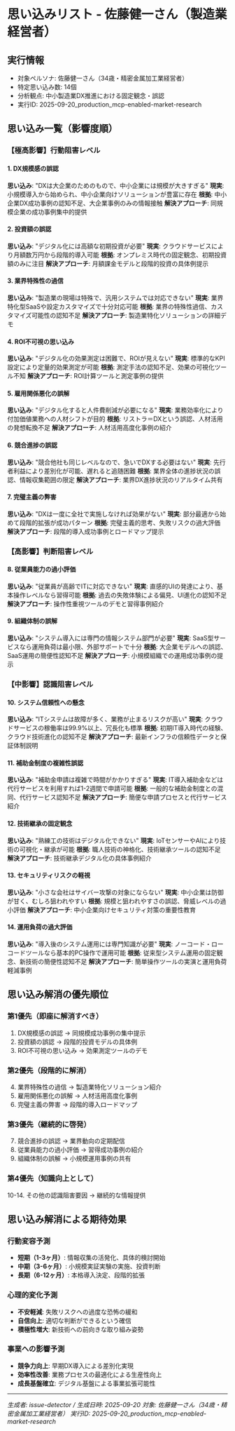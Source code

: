 # 思い込みリスト - 佐藤健一さん（製造業経営者）

## 実行情報
- 対象ペルソナ: 佐藤健一さん（34歳・精密金属加工業経営者）
- 特定思い込み数: 14個
- 分析観点: 中小製造業DX推進における固定観念・誤認
- 実行ID: 2025-09-20_production_mcp-enabled-market-research

## 思い込み一覧（影響度順）

### 【極高影響】行動阻害レベル

#### 1. DX規模感の誤認
**思い込み**: "DXは大企業のためのもので、中小企業には規模が大きすぎる"
**現実**: 小規模導入から始められ、中小企業向けソリューションが豊富に存在
**根拠**: 中小企業DX成功事例の認知不足、大企業事例のみの情報接触
**解決アプローチ**: 同規模企業の成功事例集中的提供

#### 2. 投資額の誤認
**思い込み**: "デジタル化には高額な初期投資が必要"
**現実**: クラウドサービスにより月額数万円から段階的導入可能
**根拠**: オンプレミス時代の固定観念、初期投資額のみに注目
**解決アプローチ**: 月額課金モデルと段階的投資の具体例提示

#### 3. 業界特殊性の過信
**思い込み**: "製造業の現場は特殊で、汎用システムでは対応できない"
**現実**: 業界特化型SaaSや設定カスタマイズで十分対応可能
**根拠**: 業界の特殊性過信、カスタマイズ可能性の認知不足
**解決アプローチ**: 製造業特化ソリューションの詳細デモ

#### 4. ROI不可視の思い込み
**思い込み**: "デジタル化の効果測定は困難で、ROIが見えない"
**現実**: 標準的なKPI設定により定量的効果測定が可能
**根拠**: 測定手法の認知不足、効果の可視化ツール不知
**解決アプローチ**: ROI計算ツールと測定事例の提供

#### 5. 雇用関係悪化の誤解
**思い込み**: "デジタル化すると人件費削減が必要になる"
**現実**: 業務効率化により付加価値業務への人材シフトが目的
**根拠**: リストラ＝DXという誤認、人材活用の発想転換不足
**解決アプローチ**: 人材活用高度化事例の紹介

#### 6. 競合進捗の誤認
**思い込み**: "競合他社も同じレベルなので、急いでDXする必要はない"
**現実**: 先行者利益により差別化が可能、遅れると追随困難
**根拠**: 業界全体の進捗状況の誤認、情報収集範囲の限定
**解決アプローチ**: 業界DX進捗状況のリアルタイム共有

#### 7. 完璧主義の弊害
**思い込み**: "DXは一度に全社で実施しなければ効果がない"
**現実**: 部分最適から始めて段階的拡張が成功パターン
**根拠**: 完璧主義的思考、失敗リスクの過大評価
**解決アプローチ**: 段階的導入成功事例とロードマップ提示

### 【高影響】判断阻害レベル

#### 8. 従業員能力の過小評価
**思い込み**: "従業員が高齢でITに対応できない"
**現実**: 直感的UIの発達により、基本操作レベルなら習得可能
**根拠**: 過去の失敗体験による偏見、UI進化の認知不足
**解決アプローチ**: 操作性重視ツールのデモと習得事例紹介

#### 9. 組織体制の誤解
**思い込み**: "システム導入には専門の情報システム部門が必要"
**現実**: SaaS型サービスなら運用負荷は最小限、外部サポートで十分
**根拠**: 大企業モデルへの誤認、SaaS運用の簡便性認知不足
**解決アプローチ**: 小規模組織での運用成功事例の提示

### 【中影響】認識阻害レベル

#### 10. システム信頼性への懸念
**思い込み**: "ITシステムは故障が多く、業務が止まるリスクが高い"
**現実**: クラウドサービスの稼働率は99.9%以上、冗長化も標準
**根拠**: 初期IT導入時代の経験、クラウド技術進化の認知不足
**解決アプローチ**: 最新インフラの信頼性データと保証体制説明

#### 11. 補助金制度の複雑性誤認
**思い込み**: "補助金申請は複雑で時間がかかりすぎる"
**現実**: IT導入補助金などは代行サービスを利用すれば1-2週間で申請可能
**根拠**: 一般的な補助金制度との混同、代行サービス認知不足
**解決アプローチ**: 簡便な申請プロセスと代行サービス紹介

#### 12. 技術継承の固定観念
**思い込み**: "熟練工の技術はデジタル化できない"
**現実**: IoTセンサーやAIにより技術の可視化・継承が可能
**根拠**: 職人技術の神格化、技術継承ツールの認知不足
**解決アプローチ**: 技術継承デジタル化の具体事例紹介

#### 13. セキュリティリスクの軽視
**思い込み**: "小さな会社はサイバー攻撃の対象にならない"
**現実**: 中小企業は防御が甘く、むしろ狙われやすい
**根拠**: 規模と狙われやすさの誤認、脅威レベルの過小評価
**解決アプローチ**: 中小企業向けセキュリティ対策の重要性教育

#### 14. 運用負荷の過大評価
**思い込み**: "導入後のシステム運用には専門知識が必要"
**現実**: ノーコード・ローコードツールなら基本的PC操作で運用可能
**根拠**: 従来型システム運用の固定観念、新技術の簡便性認知不足
**解決アプローチ**: 簡単操作ツールの実演と運用負荷軽減事例

## 思い込み解消の優先順位

### 第1優先（即座に解消すべき）
1. DX規模感の誤認 → 同規模成功事例の集中提示
2. 投資額の誤認 → 段階的投資モデルの具体例
3. ROI不可視の思い込み → 効果測定ツールのデモ

### 第2優先（段階的に解消）
4. 業界特殊性の過信 → 製造業特化ソリューション紹介
5. 雇用関係悪化の誤解 → 人材活用高度化事例
6. 完璧主義の弊害 → 段階的導入ロードマップ

### 第3優先（継続的に啓発）
7. 競合進捗の誤認 → 業界動向の定期配信
8. 従業員能力の過小評価 → 習得成功事例の紹介
9. 組織体制の誤解 → 小規模運用事例の共有

### 第4優先（知識向上として）
10-14. その他の認識阻害要因 → 継続的な情報提供

## 思い込み解消による期待効果

### 行動変容予測
- **短期（1-3ヶ月）**: 情報収集の活発化、具体的検討開始
- **中期（3-6ヶ月）**: 小規模実証実験の実施、投資判断
- **長期（6-12ヶ月）**: 本格導入決定、段階的拡張

### 心理的変化予測
- **不安軽減**: 失敗リスクへの過度な恐怖の緩和
- **自信向上**: 適切な判断ができるという確信
- **積極性増大**: 新技術への前向きな取り組み姿勢

### 事業への影響予測
- **競争力向上**: 早期DX導入による差別化実現
- **効率性改善**: 業務プロセスの最適化による生産性向上
- **成長基盤確立**: デジタル基盤による事業拡張可能性

---
*生成者: issue-detector / 生成日時: 2025-09-20*
*対象: 佐藤健一さん（34歳・精密金属加工業経営者）*
*実行ID: 2025-09-20_production_mcp-enabled-market-research*
